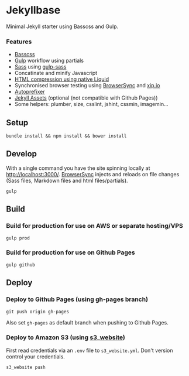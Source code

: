# Jekyllbase

Minimal Jekyll starter using Basscss and Gulp.

### Features
+ [Basscss](http://www.basscss.com/)
+ [Gulp](http://gulpjs.com/) workflow using partials
+ [Sass](http://sass-lang.com/) using [gulp-sass](https://www.npmjs.com/package/gulp-sass)
+ Concatinate and minify Javascript
+ [HTML compression using native Liquid](https://github.com/penibelst/jekyll-compress-html)
+ Synchronised browser testing using [BrowserSync](http://www.browsersync.io/) and [xip.io](http://xip.io/)
+ [Autoprefixer](https://www.npmjs.com/package/gulp-autoprefixer)
+ [Jekyll Assets](https://github.com/jekyll-assets/jekyll-assets) (optional (not compatible with Github Pages))
+ Some helpers: plumber, size, csslint, jshint, cssmin, imagemin...

## Setup

	bundle install && npm install && bower install

## Develop

With a single command you have the site spinning locally at [http://localhost:3000/](http://localhost:3000/). [BrowserSync](http://www.browsersync.io) injects and reloads on file changes (Sass files, Markdown files and html files/partials).

    gulp

## Build

### Build for production for use on AWS or separate hosting/VPS

	gulp prod

### Build for production for use on Github Pages

	gulp github

## Deploy

### Deploy to Github Pages (using gh-pages branch)

	git push origin gh-pages

Also set ``gh-pages`` as default branch when pushing to Github Pages.

### Deploy to Amazon S3 (using [s3_website](https://github.com/laurilehmijoki/s3_website))

First read credentials via an ``.env`` file to ``s3_website.yml``. Don't version control your credentials.

	s3_website push